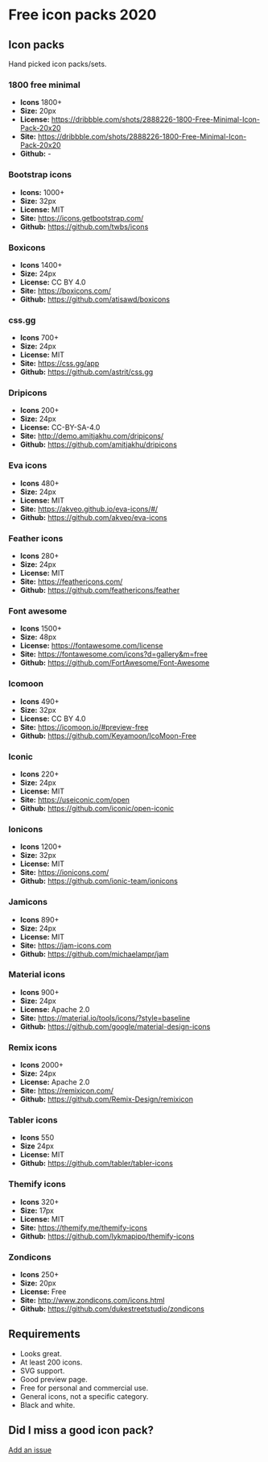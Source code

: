 # Free icon packs 2020

## Icon packs

Hand picked icon packs/sets.

### 1800 free minimal

- **Icons** 1800+
- **Size:** 20px
- **License:** https://dribbble.com/shots/2888226-1800-Free-Minimal-Icon-Pack-20x20
- **Site:** https://dribbble.com/shots/2888226-1800-Free-Minimal-Icon-Pack-20x20
- **Github:** -

### Bootstrap icons

- **Icons:** 1000+
- **Size:** 32px
- **License:** MIT
- **Site:** https://icons.getbootstrap.com/
- **Github:** https://github.com/twbs/icons

### Boxicons

- **Icons** 1400+
- **Size:** 24px
- **License:** CC BY 4.0
- **Site:** https://boxicons.com/
- **Github:** https://github.com/atisawd/boxicons

### css.gg

- **Icons** 700+
- **Size:** 24px
- **License:** MIT
- **Site:** https://css.gg/app
- **Github:** https://github.com/astrit/css.gg

### Dripicons

- **Icons** 200+
- **Size:** 24px
- **License:** CC-BY-SA-4.0
- **Site:** http://demo.amitjakhu.com/dripicons/
- **Github:** https://github.com/amitjakhu/dripicons

### Eva icons

- **Icons** 480+
- **Size:** 24px
- **License:** MIT
- **Site:** https://akveo.github.io/eva-icons/#/
- **Github:** https://github.com/akveo/eva-icons

### Feather icons

- **Icons** 280+
- **Size:** 24px
- **License:** MIT
- **Site:** https://feathericons.com/
- **Github:** https://github.com/feathericons/feather

### Font awesome

- **Icons** 1500+
- **Size:** 48px
- **License:** https://fontawesome.com/license
- **Site:** https://fontawesome.com/icons?d=gallery&m=free
- **Github:** https://github.com/FortAwesome/Font-Awesome

### Icomoon

- **Icons** 490+
- **Size:** 32px
- **License:** CC BY 4.0
- **Site:** https://icomoon.io/#preview-free
- **Github:** https://github.com/Keyamoon/IcoMoon-Free

### Iconic

- **Icons** 220+
- **Size:** 24px
- **License:** MIT
- **Site:** https://useiconic.com/open
- **Github:** https://github.com/iconic/open-iconic

### Ionicons

- **Icons** 1200+
- **Size:** 32px
- **License:** MIT
- **Site:** https://ionicons.com/
- **Github:** https://github.com/ionic-team/ionicons

### Jamicons

- **Icons** 890+
- **Size:** 24px
- **License:** MIT
- **Site:** https://jam-icons.com
- **Github:** https://github.com/michaelampr/jam

### Material icons

- **Icons** 900+
- **Size:** 24px
- **License:** Apache 2.0
- **Site:** https://material.io/tools/icons/?style=baseline
- **Github:** https://github.com/google/material-design-icons

### Remix icons

- **Icons** 2000+
- **Size:** 24px
- **License:** Apache 2.0
- **Site:** https://remixicon.com/
- **Github:** https://github.com/Remix-Design/remixicon

### Tabler icons

- **Icons** 550
- **Size** 24px
- **License:** MIT
- **Github:** https://github.com/tabler/tabler-icons

### Themify icons

- **Icons** 320+
- **Size:** 17px
- **License:** MIT
- **Site:** https://themify.me/themify-icons
- **Github:** https://github.com/lykmapipo/themify-icons

### Zondicons

- **Icons** 250+
- **Size:** 20px
- **License:** Free
- **Site:** http://www.zondicons.com/icons.html
- **Github:** https://github.com/dukestreetstudio/zondicons

## Requirements

- Looks great.
- At least 200 icons.
- SVG support.
- Good preview page.
- Free for personal and commercial use.
- General icons, not a specific category.
- Black and white.

## Did I miss a good icon pack?

[Add an issue](https://github.com/jenstornell/free-icon-packs/issues)
